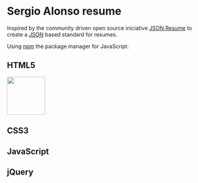 # Sergio Alonso resume

Inspired by the community driven open source iniciative [JSON Resume](https://jsonresume.org/) to create a [JSON](http://json.org/) based standard for resumes.

Using [npm](https://www.npmjs.com/) the package manager for JavaScript.

## HTML5

<img src="https://upload.wikimedia.org/wikipedia/commons/6/61/HTML5_logo_and_wordmark.svg" width="100">

## CSS3

## JavaScript

## jQuery

